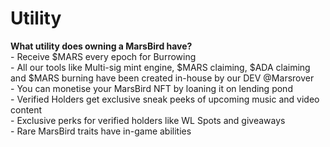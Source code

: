 # Utility

**What utility does owning a MarsBird have?** \
\- Receive $MARS every epoch for Burrowing \
\- All our tools like Multi-sig mint engine, $MARS claiming, $ADA claiming and $MARS burning have been created in-house by our DEV @Marsrover \
\- You can monetise your MarsBird NFT by loaning it on lending pond\
\- Verified Holders get exclusive sneak peeks of upcoming music and video content\
\- Exclusive perks for verified holders like WL Spots and giveaways \
\- Rare MarsBird traits have in-game abilities
